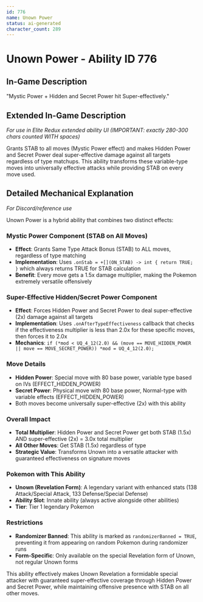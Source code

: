 ```yaml
---
id: 776
name: Unown Power
status: ai-generated
character_count: 289
---
```


# Unown Power - Ability ID 776

## In-Game Description
"Mystic Power + Hidden and Secret Power hit Super-effectively."

## Extended In-Game Description
*For use in Elite Redux extended ability UI (IMPORTANT: exactly 280-300 chars counted WITH spaces)*

Grants STAB to all moves (Mystic Power effect) and makes Hidden Power and Secret Power deal super-effective damage against all targets regardless of type matchups. This ability transforms these variable-type moves into universally effective attacks while providing STAB on every move used.

## Detailed Mechanical Explanation
*For Discord/reference use*

Unown Power is a hybrid ability that combines two distinct effects:

### Mystic Power Component (STAB on All Moves)
- **Effect**: Grants Same Type Attack Bonus (STAB) to ALL moves, regardless of type matching
- **Implementation**: Uses `.onStab = +[](ON_STAB) -> int { return TRUE; }` which always returns TRUE for STAB calculation
- **Benefit**: Every move gets a 1.5x damage multiplier, making the Pokemon extremely versatile offensively

### Super-Effective Hidden/Secret Power Component
- **Effect**: Forces Hidden Power and Secret Power to deal super-effective (2x) damage against all targets
- **Implementation**: Uses `.onAfterTypeEffectiveness` callback that checks if the effectiveness multiplier is less than 2.0x for these specific moves, then forces it to 2.0x
- **Mechanics**: `if (*mod < UQ_4_12(2.0) && (move == MOVE_HIDDEN_POWER || move == MOVE_SECRET_POWER)) *mod = UQ_4_12(2.0);`

### Move Details
- **Hidden Power**: Special move with 80 base power, variable type based on IVs (EFFECT_HIDDEN_POWER)
- **Secret Power**: Physical move with 80 base power, Normal-type with variable effects (EFFECT_HIDDEN_POWER)
- Both moves become universally super-effective (2x) with this ability

### Overall Impact
- **Total Multiplier**: Hidden Power and Secret Power get both STAB (1.5x) AND super-effective (2x) = 3.0x total multiplier
- **All Other Moves**: Get STAB (1.5x) regardless of type
- **Strategic Value**: Transforms Unown into a versatile attacker with guaranteed effectiveness on signature moves

### Pokemon with This Ability
- **Unown (Revelation Form)**: A legendary variant with enhanced stats (138 Attack/Special Attack, 133 Defense/Special Defense)
- **Ability Slot**: Innate ability (always active alongside other abilities)
- **Tier**: Tier 1 legendary Pokemon

### Restrictions
- **Randomizer Banned**: This ability is marked as `randomizerBanned = TRUE`, preventing it from appearing on random Pokemon during randomizer runs
- **Form-Specific**: Only available on the special Revelation form of Unown, not regular Unown forms

This ability effectively makes Unown Revelation a formidable special attacker with guaranteed super-effective coverage through Hidden Power and Secret Power, while maintaining offensive presence with STAB on all other moves.